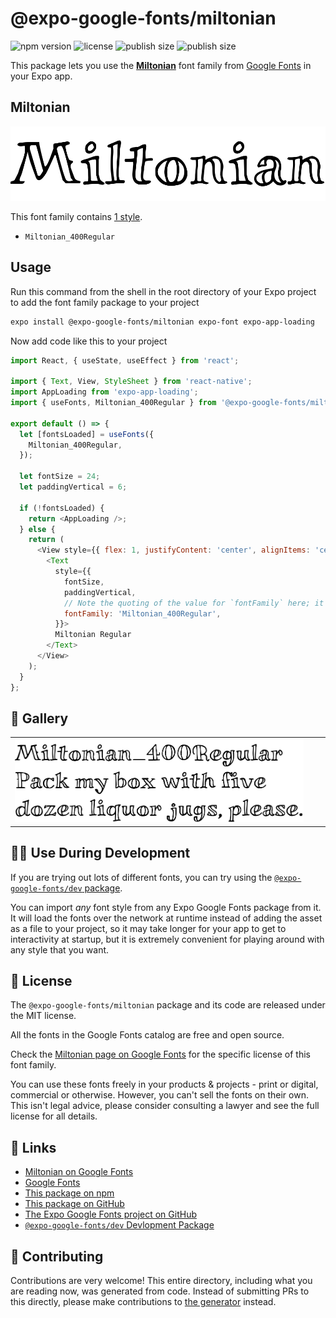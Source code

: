 # @expo-google-fonts/miltonian

![npm version](https://flat.badgen.net/npm/v/@expo-google-fonts/miltonian)
![license](https://flat.badgen.net/github/license/expo/google-fonts)
![publish size](https://flat.badgen.net/packagephobia/install/@expo-google-fonts/miltonian)
![publish size](https://flat.badgen.net/packagephobia/publish/@expo-google-fonts/miltonian)

This package lets you use the [**Miltonian**](https://fonts.google.com/specimen/Miltonian) font family from [Google Fonts](https://fonts.google.com/) in your Expo app.

## Miltonian

![Miltonian](./font-family.png)

This font family contains [1 style](#-gallery).

- `Miltonian_400Regular`

## Usage

Run this command from the shell in the root directory of your Expo project to add the font family package to your project
```sh
expo install @expo-google-fonts/miltonian expo-font expo-app-loading
```

Now add code like this to your project
```js
import React, { useState, useEffect } from 'react';

import { Text, View, StyleSheet } from 'react-native';
import AppLoading from 'expo-app-loading';
import { useFonts, Miltonian_400Regular } from '@expo-google-fonts/miltonian';

export default () => {
  let [fontsLoaded] = useFonts({
    Miltonian_400Regular,
  });

  let fontSize = 24;
  let paddingVertical = 6;

  if (!fontsLoaded) {
    return <AppLoading />;
  } else {
    return (
      <View style={{ flex: 1, justifyContent: 'center', alignItems: 'center' }}>
        <Text
          style={{
            fontSize,
            paddingVertical,
            // Note the quoting of the value for `fontFamily` here; it expects a string!
            fontFamily: 'Miltonian_400Regular',
          }}>
          Miltonian Regular
        </Text>
      </View>
    );
  }
};

```

## 🔡 Gallery


||||
|-|-|-|
|![Miltonian_400Regular](./Miltonian_400Regular.ttf.png)||||


## 👩‍💻 Use During Development

If you are trying out lots of different fonts, you can try using the [`@expo-google-fonts/dev` package](https://github.com/expo/google-fonts/tree/master/font-packages/dev#readme).

You can import *any* font style from any Expo Google Fonts package from it. It will load the fonts
over the network at runtime instead of adding the asset as a file to your project, so it may take longer
for your app to get to interactivity at startup, but it is extremely convenient
for playing around with any style that you want.

## 📖 License

The `@expo-google-fonts/miltonian` package and its code are released under the MIT license.

All the fonts in the Google Fonts catalog are free and open source.

Check the [Miltonian page on Google Fonts](https://fonts.google.com/specimen/Miltonian) for the specific license of this font family.

You can use these fonts freely in your products & projects - print or digital, commercial or otherwise. However, you can't sell the fonts on their own. This isn't legal advice, please consider consulting a lawyer and see the full license for all details.

## 🔗 Links

- [Miltonian on Google Fonts](https://fonts.google.com/specimen/Miltonian)
- [Google Fonts](https://fonts.google.com/)
- [This package on npm](https://www.npmjs.com/package/@expo-google-fonts/miltonian)
- [This package on GitHub](https://github.com/expo/google-fonts/tree/master/font-packages/miltonian)
- [The Expo Google Fonts project on GitHub](https://github.com/expo/google-fonts)
- [`@expo-google-fonts/dev` Devlopment Package](https://github.com/expo/google-fonts/tree/master/font-packages/dev)

## 🤝 Contributing

Contributions are very welcome! This entire directory, including what you are reading now, was generated from code. Instead of submitting PRs to this directly, please make contributions to [the generator](https://github.com/expo/google-fonts/tree/master/packages/generator) instead.
